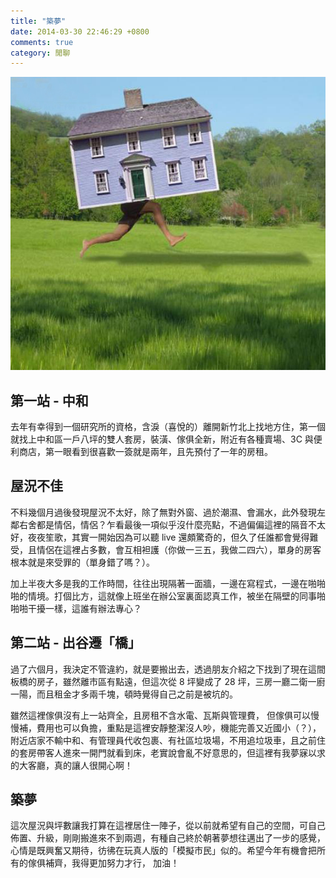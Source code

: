 ```yaml
---
title: "築夢"
date: 2014-03-30 22:46:29 +0800
comments: true
category: 閒聊
---
```


![](/images/house-moving.jpg)

## 第一站 - 中和

去年有幸得到一個研究所的資格，含淚（喜悅的）離開新竹北上找地方住，第一個就找上中和區一戶八坪的雙人套房，裝潢、傢俱全新，附近有各種賣場、3C 與便利商店，第一眼看到很喜歡一簽就是兩年，且先預付了一年的房租。

## 屋況不佳

不料幾個月過後發現屋況不太好，除了無對外窗、過於潮濕、會漏水，此外發現左鄰右舍都是情侶，情侶？乍看最後一項似乎沒什麼亮點，不過偏偏這裡的隔音不太好，夜夜笙歌，其實一開始因為可以聽 live 還頗驚奇的，但久了任誰都會覺得難受，且情侶在這裡占多數，會互相袒護（你做一三五，我做二四六），單身的房客根本就是來受罪的（單身錯了嗎？）。

加上半夜大多是我的工作時間，往往出現隔著一面牆，一邊在寫程式，一邊在啪啪啪的情境。打個比方，這就像上班坐在辦公室裏面認真工作，被坐在隔壁的同事啪啪啪干擾一樣，這誰有辦法專心？

## 第二站 - 出谷遷「橋」

過了六個月，我決定不管違約，就是要搬出去，透過朋友介紹之下找到了現在這間板橋的房子，雖然離市區有點遠，但這次從 8 坪變成了 28 坪，三房一廳二衛一廚一陽，而且租金才多兩千塊，頓時覺得自己之前是被坑的。

雖然這裡傢俱沒有上一站齊全，且房租不含水電、瓦斯與管理費，
但傢俱可以慢慢補，費用也可以負擔，重點是這裡安靜整潔沒人吵，機能完善又近國小（？），附近店家不輸中和、有管理員代收包裹、有社區垃圾場，不用追垃圾車，且之前住的套房帶客人進來一開門就看到床，老實說會亂不好意思的，但這裡有我夢寐以求的大客廳，真的讓人很開心啊！

## 築夢

這次屋況與坪數讓我打算在這裡居住一陣子，從以前就希望有自己的空間，可自己佈置、升級，剛剛搬進來不到兩週，有種自己終於朝著夢想往邁出了一步的感覺，心情是既興奮又期待，彷彿在玩真人版的「模擬市民」似的。希望今年有機會把所有的傢俱補齊，我得更加努力才行，
加油！